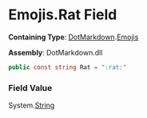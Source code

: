 # Emojis\.Rat Field

**Containing Type**: [DotMarkdown](../../README.md)\.[Emojis](../README.md)

**Assembly**: DotMarkdown\.dll

```csharp
public const string Rat = ":rat:"
```

### Field Value

System\.[String](https://docs.microsoft.com/en-us/dotnet/api/system.string)